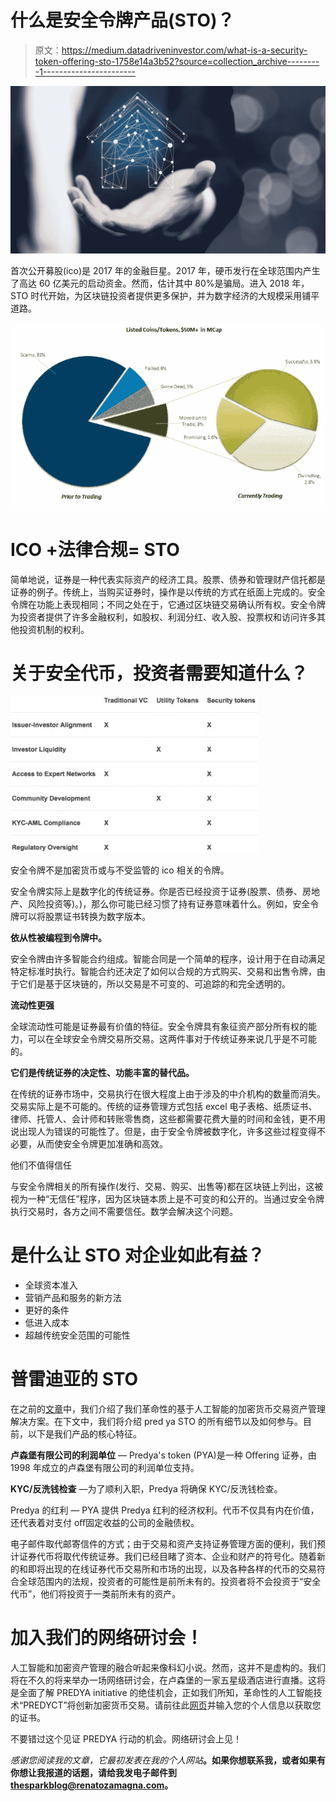 # 什么是安全令牌产品(STO)？

> 原文：<https://medium.datadriveninvestor.com/what-is-a-security-token-offering-sto-1758e14a3b52?source=collection_archive---------1----------------------->

![](img/4e83324862ff492dd30f769ff5351c36.png)

首次公开募股(ico)是 2017 年的金融巨星。2017 年，硬币发行在全球范围内产生了高达 60 亿美元的启动资金。然而，估计其中 80%是骗局。进入 2018 年，STO 时代开始，为区块链投资者提供更多保护，并为数字经济的大规模采用铺平道路。

![](img/057b49187d176257897b8b647590fb17.png)

# ICO +法律合规= STO

简单地说，证券是一种代表实际资产的经济工具。股票、债券和管理财产信托都是证券的例子。传统上，当购买证券时，操作是以传统的方式在纸面上完成的。安全令牌在功能上表现相同；不同之处在于，它通过区块链交易确认所有权。安全令牌为投资者提供了许多金融权利，如股权、利润分红、收入股、投票权和访问许多其他投资机制的权利。

# 关于安全代币，投资者需要知道什么？

![](img/b394b745e09111f876b023fe01f20037.png)

安全令牌不是加密货币或与不受监管的 ico 相关的令牌。

安全令牌实际上是数字化的传统证券。你是否已经投资于证券(股票、债券、房地产、风险投资等)。)，那么你可能已经习惯了持有证券意味着什么。例如，安全令牌可以将股票证书转换为数字版本。

**依从性被编程到令牌中。**

安全令牌由许多智能合约组成。智能合同是一个简单的程序，设计用于在自动满足特定标准时执行。智能合约还决定了如何以合规的方式购买、交易和出售令牌，由于它们是基于区块链的，所以交易是不可变的、可追踪的和完全透明的。

**流动性更强**

全球流动性可能是证券最有价值的特征。安全令牌具有象征资产部分所有权的能力，可以在全球安全令牌交易所交易。这两件事对于传统证券来说几乎是不可能的。

**它们是传统证券的决定性、功能丰富的替代品。**

在传统的证券市场中，交易执行在很大程度上由于涉及的中介机构的数量而消失。交易实际上是不可能的。传统的证券管理方式包括 excel 电子表格、纸质证书、律师、托管人、会计师和转账零售商，这些都需要花费大量的时间和金钱，更不用说出现人为错误的可能性了。但是，由于安全令牌被数字化，许多这些过程变得不必要，从而使安全令牌更加准确和高效。

他们不值得信任

与安全令牌相关的所有操作(发行、交易、购买、出售等)都在区块链上列出，这被视为一种“无信任”程序，因为区块链本质上是不可变的和公开的。当通过安全令牌执行交易时，各方之间不需要信任。数学会解决这个问题。

# 是什么让 STO 对企业如此有益？

*   全球资本准入
*   营销产品和服务的新方法
*   更好的条件
*   低进入成本
*   超越传统安全范围的可能性

# 普雷迪亚的 STO

在之前的[文章](https://medium.com/predya/introducing-predya-38f04d10a065)中，我们介绍了我们革命性的基于人工智能的加密货币交易资产管理解决方案。在下文中，我们将介绍 pred ya STO 的所有细节以及如何参与。目前，以下是我们产品的核心特征。

**卢森堡有限公司的利润单位** — Predya's token (PYA)是一种 Oﬀering 证券，由 1998 年成立的卢森堡有限公司的利润单位支持。

**KYC/反洗钱检查** —为了顺利入职，Predya 将确保 KYC/反洗钱检查。

Predya 的红利 — PYA 提供 Predya 红利的经济权利。代币不仅具有内在价值，还代表着对支付 oﬀ固定收益的公司的金融债权。

电子邮件取代邮寄信件的方式；由于交易和资产支持证券管理方面的便利，我们预计证券代币将取代传统证券。我们已经目睹了资本、企业和财产的符号化。随着新的和即将出现的在线证券代币交易所和市场的出现，以及各种各样的代币的交易符合全球范围内的法规，投资者的可能性是前所未有的。投资者将不会投资于“安全代币”，他们将投资于一类前所未有的资产。

# 加入我们的网络研讨会！

人工智能和加密资产管理的融合听起来像科幻小说。然而，这并不是虚构的。我们将在不久的将来举办一场网络研讨会，在卢森堡的一家五星级酒店进行直播。这将是全面了解 PREDYA initiative 的绝佳机会，正如我们所知，革命性的人工智能技术“PREDYCT”将创新加密货币交易。请前往此[网页](https://predya.io/en/webinar/)并输入您的个人信息以获取您的证书。

不要错过这个见证 PREDYA 行动的机会。网络研讨会上见！

*感谢您阅读我的文章，它最初发表在我的个人网站*[](https://renatozamagna.com/)**。如果你想联系我，或者如果有你想让我报道的话题，请给我发电子邮件到 thesparkblog@renatozamagna.com。**